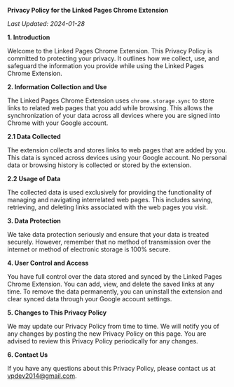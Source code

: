 **Privacy Policy for the Linked Pages Chrome Extension**

_Last Updated: 2024-01-28_

**1. Introduction**

Welcome to the Linked Pages Chrome Extension. This Privacy Policy is committed to protecting your privacy. It outlines how we collect, use, and safeguard the information you provide while using the Linked Pages Chrome Extension.

**2. Information Collection and Use**

The Linked Pages Chrome Extension uses `chrome.storage.sync` to store links to related web pages that you add while browsing. This allows the synchronization of your data across all devices where you are signed into Chrome with your Google account.

**2.1 Data Collected**

The extension collects and stores links to web pages that are added by you. This data is synced across devices using your Google account. No personal data or browsing history is collected or stored by the extension.

**2.2 Usage of Data**

The collected data is used exclusively for providing the functionality of managing and navigating interrelated web pages. This includes saving, retrieving, and deleting links associated with the web pages you visit.

**3. Data Protection**

We take data protection seriously and ensure that your data is treated securely. However, remember that no method of transmission over the internet or method of electronic storage is 100% secure.

**4. User Control and Access**

You have full control over the data stored and synced by the Linked Pages Chrome Extension. You can add, view, and delete the saved links at any time. To remove the data permanently, you can uninstall the extension and clear synced data through your Google account settings.

**5. Changes to This Privacy Policy**

We may update our Privacy Policy from time to time. We will notify you of any changes by posting the new Privacy Policy on this page. You are advised to review this Privacy Policy periodically for any changes.

**6. Contact Us**

If you have any questions about this Privacy Policy, please contact us at vpdev2014@gmail.com.
